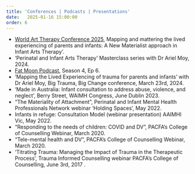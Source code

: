 ```yaml
---
title: 'Conferences | Podcasts | Presentations'
date:   2025-01-16 15:00:00
order: 6
---
```


 - [World Art Therapy Conference 2025](https://www.artstherapies.org/world-art-therapy-2025), Mapping and mattering the lived experiencing of parents and infants: A New Materialist approach in Infant Arts Therapy’.
 - ‘Perinatal and Infant Arts Therapy’ Masterclass series with Dr Ariel Moy, 2024.
 - [Fat Moon Podcast](https://www.greenemoonstudios.com/fat-moon-podcast-1/blog-post-title-three-pgarf-9gef7-lxf8d-knxzd-fjex2-3h2xa-36w2e-l24d9-kz34p-5ll7h-a72jf-rgl9p-3ks4p-mxrn8), Season 4, Ep 6.
 - ‘Mapping the Lived Experiencing of trauma for parents and infants’ with Dr Ariel Moy, Big Trauma, Big Change conference, March 23rd, 2024.
 - ‘Made in Australia: Infant consultation to address abuse, violence, and neglect’, Berry Street, WAIMH Congress, June Dublin 2023.
 - “The Materiality of Attachment”, Perinatal and Infant Mental Health Professionals Network webinar ‘Holding Spaces’, May 2022.
 - Infants in refuge: Consultation Model (webinar presentation) AAIMHI Vic, May 2022.
 - “Responding to the needs of children: COVID and DV”, PACFA’s College of Counselling Webinar, March 2020.
 - “Tele-mental health and DV”, PACFA’s College of Counselling Webinar, March 2020.
 - ‘Titrating Trauma: Managing the Impact of Trauma in the Therapeutic Process’, Trauma Informed Counselling webinar PACFA’s College of Counselling, June 3rd, 2017 .

